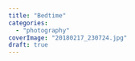 ```yaml
---
title: "Bedtime"
categories: 
  - "photography"
coverImage: "20180217_230724.jpg"
draft: true
---
```



